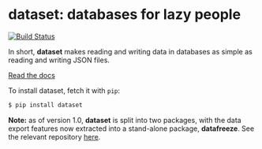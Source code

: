 dataset: databases for lazy people
==================================

[![Build Status](https://travis-ci.org/bornwitbugs/dataset.svg?branch=master)](https://travis-ci.org/bornwitbugs/dataset)

In short, **dataset** makes reading and writing data in databases as simple as reading and writing JSON files.

[Read the docs](https://dataset.readthedocs.io/)

To install dataset, fetch it with ``pip``:

```bash
$ pip install dataset
```

**Note:** as of version 1.0, **dataset** is split into two packages, with the
data export features now extracted into a stand-alone package, **datafreeze**.
See the relevant repository [here](https://github.com/pudo/datafreeze).
